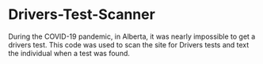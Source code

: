 # Drivers-Test-Scanner
During the COVID-19 pandemic, in Alberta, it was nearly impossible to get a drivers test. This code was used to scan the site for Drivers tests and text the individual when a test was found.
